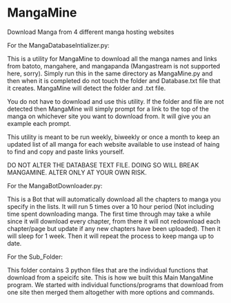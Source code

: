 # MangaMine

Download Manga from 4 different manga hosting websites







For the MangaDatabaseIntializer.py:

  This is a utility for MangaMine to download all the manga names and links from batoto, mangahere, and mangapanda (Mangastream is not supported here, sorry). Simply run this in the same directory as MangaMine.py and then when it is completed do not touch the folder and Database.txt file that it creates. MangaMine will detect the folder and .txt file.
  
  You do not have to download and use this utility. If the folder and file are not detected then MangaMine will simply prompt for a link to the top of the manga on whichever site you want to download from. It will give you an example each prompt.

  This utility is meant to be run weekly, biweekly or once a month to keep an updated list of all manga for each website available to use instead of haing to find and copy and paste links yourself.

DO NOT ALTER THE DATABASE TEXT FILE. DOING SO WILL BREAK MANGAMINE. ALTER ONLY AT YOUR OWN RISK.


For the MangaBotDownloader.py:

  This is a Bot that will automatically download all the chapters to manga you specify in the lists. It will run 5 times over a 10 hour period (Not including time spent downloading manga. The first time through may take a while since it will download every chapter, from there it will not redownload each chapter/page but update if any new chapters have been uploaded). Then it will sleep for 1 week. Then it will repeat the process to keep manga up to date.
  
For the Sub_Folder:

  This folder contains 3 python files that are the individual functions that download from a speicifc site. This is how we built this Main MangaMine program. We started with individual functions/programs that download from one site then merged them altogether with more options and commands. 

